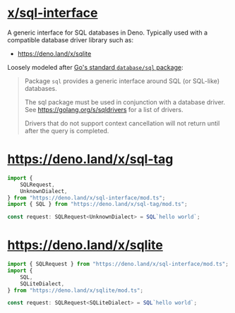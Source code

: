 # [x/sql-interface](https://deno.land/x/sql-interface)

A generic interface for SQL databases in Deno. Typically used with a
compatible database driver library such as:

- https://deno.land/x/sqlite

Loosely modeled after
[Go's standard `database/sql` package](https://pkg.go.dev/database/sql):

> Package `sql` provides a generic interface around SQL (or SQL-like) databases.
>
> The sql package must be used in conjunction with a database driver. See https://golang.org/s/sqldrivers for a list of drivers.
> 
> Drivers that do not support context cancellation will not return until after the query is completed.

# https://deno.land/x/sql-tag

```ts
import {
    SQLRequest,
    UnknownDialect,
} from "https://deno.land/x/sql-interface/mod.ts";
import { SQL } from "https://deno.land/x/sql-tag/mod.ts";

const request: SQLRequest<UnknownDialect> = SQL`hello world`;
```
# https://deno.land/x/sqlite

```ts
import { SQLRequest } from "https://deno.land/x/sql-interface/mod.ts";
import {
    SQL,
    SQLiteDialect,
} from "https://deno.land/x/sqlite/mod.ts";

const request: SQLRequest<SQLiteDialect> = SQL`hello world`;
```